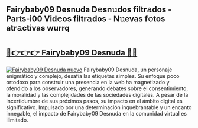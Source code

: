 ## Fairybaby09 Desnuda D𝚎sn𝚞dos filtr𝚊dos - Parts-i00 Vid𝚎os filtr𝚊dos - N𝚞evas f𝚘tos atr𝚊ctivas wurrq

# <h2><a href="http://mbduw2a.tromn.icu/?c=Fairybaby09+Desnuda">🔗👉👉👉 Fairybaby09 Desnuda 🔗🔗</a></h2>

[![Fairybaby09 Desnuda nuevo](https://i.imgur.com/pEAQMta.gif)](http://mbduw2a.tromn.icu/?c=Fairybaby09+Desnuda)
Fairybaby09 Desnuda, un personaje enigmático y complejo, desafía las etiquetas simples. Su enfoque poco ortodoxo para construir una presencia en la web ha magnetizado y ofendido a los observadores, generando debates sobre el consentimiento, la moralidad y las complejidades de las sociedades digitales. A pesar de la incertidumbre de sus próximos pasos, su impacto en el ámbito digital es significativo. Impulsado por una determinación inquebrantable y un encanto innegable, el impacto de Fairybaby09 Desnuda en la comunidad virtual es ilimitado.
